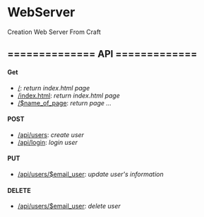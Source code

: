 # WebServer
Creation Web Server From Craft
## ============== API =============
#### Get
- [/](): _return index.html page_
- [/index.html](): _return index.html page_
- [/$name_of_page](): _return page ..._


#### POST
- [/api/users](): _create user_
- [/api/login](): _login user_

#### PUT
- [/api/users/$email_user](): _update user's information_

#### DELETE
- [/api/users/$email_user](): _delete user_
